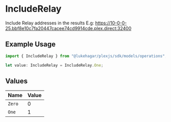 # IncludeRelay

Include Relay addresses in the results 
E.g: https://10-0-0-25.bbf8e10c7fa20447cacee74cd9914cde.plex.direct:32400


## Example Usage

```typescript
import { IncludeRelay } from "@lukehagar/plexjs/sdk/models/operations";

let value: IncludeRelay = IncludeRelay.One;
```

## Values

| Name   | Value  |
| ------ | ------ |
| `Zero` | 0      |
| `One`  | 1      |